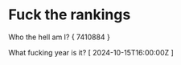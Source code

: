 # Fuck the rankings

Who the hell am I?
{ 7410884 }

What fucking year is it?
[ 2024-10-15T16:00:00Z ]
